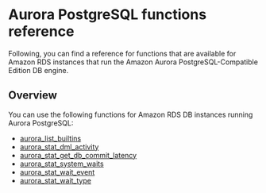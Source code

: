 # Aurora PostgreSQL functions reference<a name="Appendix.AuroraPostgreSQL.Functions"></a>

Following, you can find a reference for functions that are available for Amazon RDS instances that run the Amazon Aurora PostgreSQL\-Compatible Edition DB engine\. 

## Overview<a name="Appendix.AuroraPostgreSQL.Functions.Overview"></a>

You can use the following functions for Amazon RDS DB instances running Aurora PostgreSQL:
+ [aurora\_list\_builtins](aurora_list_builtins.md)
+ [aurora\_stat\_dml\_activity](aurora_stat_dml_activity.md)
+ [aurora\_stat\_get\_db\_commit\_latency](aurora_stat_get_db_commit_latency.md)
+ [aurora\_stat\_system\_waits](aurora_stat_system_waits.md)
+ [aurora\_stat\_wait\_event](aurora_stat_wait_event.md)
+ [aurora\_stat\_wait\_type](aurora_stat_wait_type.md)